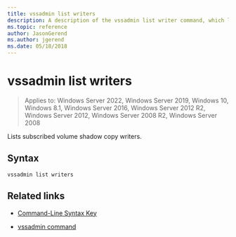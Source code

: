 ```yaml
---
title: vssadmin list writers
description: A description of the vssadmin list writer command, which lists subscribed volume shadow copy writers.
ms.topic: reference
author: JasonGerend
ms.author: jgerend
ms.date: 05/18/2018
---
```


# vssadmin list writers

>Applies to: Windows Server 2022, Windows Server 2019, Windows 10, Windows 8.1, Windows Server 2016, Windows Server 2012 R2, Windows Server 2012, Windows Server 2008 R2, Windows Server 2008

Lists subscribed volume shadow copy writers.

## Syntax

```
vssadmin list writers
```

## Related links

- [Command-Line Syntax Key](command-line-syntax-key.md)

- [vssadmin command](vssadmin.md)
